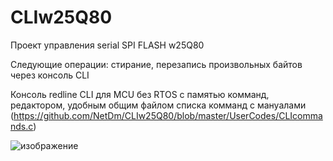 # CLIw25Q80

Проект управления serial SPI FLASH w25Q80

Следующие операции: стирание, перезапись произвольных байтов через консоль CLI

Консоль redline CLI для MCU без RTOS с памятью комманд, редактором, удобным общим файлом списка комманд с мануалами (https://github.com/NetDm/CLIw25Q80/blob/master/UserCodes/CLIcommands.c)


![изображение](https://user-images.githubusercontent.com/36101745/172018952-49a2ac90-b980-47c1-a768-79610446e716.png)

